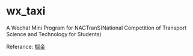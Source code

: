 # wx_taxi

A Wechat Mini Program for NACTranS(National Competition of Transport Science and Technology for Students)

Referance: [掘金](https://juejin.im/post/5b15ce94f265da6e29010554) 

